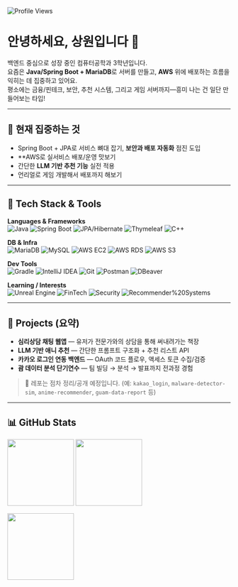 <!-- 프로필 방문자 뱃지 -->
![Profile Views](https://komarev.com/ghpvc/?username=pso0207&style=flat&color=0e75b6)

# 안녕하세요, 상원입니다 👋

백엔드 중심으로 성장 중인 컴퓨터공학과 3학년입니다.  
요즘은 **Java/Spring Boot + MariaDB**로 서버를 만들고, **AWS** 위에 배포하는 흐름을 익히는 데 집중하고 있어요.   
평소에는 금융/핀테크, 보안, 추천 시스템, 그리고 게임 서버까지—흥미 나는 건 일단 만들어보는 타입!

---

## 🚀 현재 집중하는 것
- Spring Boot + JPA로 서비스 뼈대 잡기, **보안과 배포 자동화** 점진 도입
- **AWS로 실서비스 배포/운영 맛보기
- 간단한 **LLM 기반 추천 기능** 실전 적용
- 언리얼로 게임 개발해서 배포까지 해보기
---

## 🧰 Tech Stack & Tools

**Languages & Frameworks**  
![Java](https://img.shields.io/badge/Java-007396?logo=openjdk&logoColor=white)
![Spring Boot](https://img.shields.io/badge/Spring%20Boot-6DB33F?logo=springboot&logoColor=white)
![JPA/Hibernate](https://img.shields.io/badge/JPA%2FHibernate-59666C?logo=hibernate&logoColor=white)
![Thymeleaf](https://img.shields.io/badge/Thymeleaf-005F0F?logo=thymeleaf&logoColor=white)
![C++](https://img.shields.io/badge/C++-00599C?logo=c%2B%2B&logoColor=white)

**DB & Infra**  
![MariaDB](https://img.shields.io/badge/MariaDB-1F305F?logo=mariadb&logoColor=white)
![MySQL](https://img.shields.io/badge/MySQL-4479A1?logo=mysql&logoColor=white)
![AWS EC2](https://img.shields.io/badge/AWS%20EC2-FF9900?logo=amazonaws&logoColor=white)
![AWS RDS](https://img.shields.io/badge/AWS%20RDS-527FFF?logo=amazonrds&logoColor=white)
![AWS S3](https://img.shields.io/badge/AWS%20S3-569A31?logo=amazons3&logoColor=white)

**Dev Tools**  
![Gradle](https://img.shields.io/badge/Gradle-02303A?logo=gradle&logoColor=white)
![IntelliJ IDEA](https://img.shields.io/badge/IntelliJ-000000?logo=intellijidea&logoColor=white)
![Git](https://img.shields.io/badge/Git-F05032?logo=git&logoColor=white)
![Postman](https://img.shields.io/badge/Postman-FF6C37?logo=postman&logoColor=white)
![DBeaver](https://img.shields.io/badge/DBeaver-372923?logo=dbeaver&logoColor=white)

**Learning / Interests**  
![Unreal Engine](https://img.shields.io/badge/Unreal-0E1128?logo=unrealengine&logoColor=white)
![FinTech](https://img.shields.io/badge/FinTech-0A66C2)
![Security](https://img.shields.io/badge/Security-111111)
![Recommender%20Systems](https://img.shields.io/badge/Recommender%20Systems-4B8BBE)

---

## 🧩 Projects (요약)

- **심리상담 채팅 웹앱** — 유저가 전문가와의 상담을 통해 써내려가는 책장
- **LLM 기반 애니 추천** — 간단한 프롬프트 구조화 + 추천 리스트 API
- **카카오 로그인 연동 백엔드** — OAuth 코드 플로우, 액세스 토큰 수집/검증
- **괌 데이터 분석 단기연수** — 팀 빌딩 → 분석 → 발표까지 전과정 경험

> 🔗 레포는 점차 정리/공개 예정입니다. (예: `kakao_login`, `malware-detector-sim`, `anime-recommender`, `guam-data-report` 등)

---

## 📊 GitHub Stats

<!-- 깃허브 유저네임이 다르면 아래 pso0207을 본인 계정으로 바꾸세요 -->
<p>
  <img src="https://github-readme-stats.vercel.app/api?username=pso0207&show_icons=true&hide_border=true&rank_icon=github" height="150" />
  <img src="https://github-readme-stats.vercel.app/api/top-langs/?username=pso0207&layout=compact&hide_border=true" height="150" />
</p>
<p>
  <img src="https://streak-stats.demolab.com?user=pso0207&hide_border=true" height="150" />
</p>


